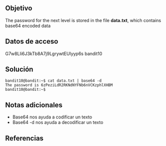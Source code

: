 ## Objetivo
The password for the next level is stored in the file **data.txt**, which contains base64 encoded data
## Datos de acceso
G7w8LIi6J3kTb8A7j9LgrywtEUlyyp6s
bandit10
## Solución
```
bandit10@bandit:~$ cat data.txt | base64 -d
The password is 6zPeziLdR2RKNdNYFNb6nVCKzphlXHBM
bandit10@bandit:~$ 

```
## Notas adicionales
- Base64 nos ayuda a codificar un texto
- Base64 -d nos ayuda a decodificar un texto

## Referencias
